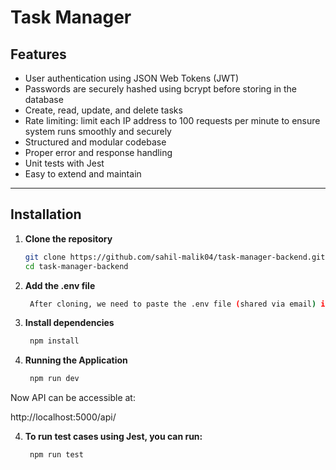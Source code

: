 # Task Manager

## Features

- User authentication using JSON Web Tokens (JWT)
- Passwords are securely hashed using bcrypt before storing in the database
- Create, read, update, and delete tasks
- Rate limiting: limit each IP address to 100 requests per minute to ensure system runs smoothly and securely
- Structured and modular codebase
- Proper error and response handling
- Unit tests with Jest
- Easy to extend and maintain

---

## Installation

1. **Clone the repository**

   ```sh
   git clone https://github.com/sahil-malik04/task-manager-backend.git
   cd task-manager-backend

   ```

2. **Add the .env file**

   ```sh
    After cloning, we need to paste the .env file (shared via email) in the root directory of the project.

   ```

3. **Install dependencies**

   ```sh
    npm install

   ```

4. **Running the Application**
   ```sh
    npm run dev
   ```

Now API can be accessible at:

http://localhost:5000/api/

4. **To run test cases using Jest, you can run:**
   ```sh
    npm run test
   ```

